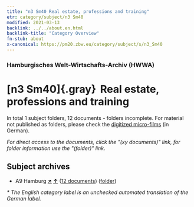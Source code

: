 ```yaml
---
title: "n3 Sm40 Real estate, professions and training"
etr: category/subject/n3 Sm40
modified: 2021-03-13
backlink: ../../about.en.html
backlink-title: "Category Overview"
fn-stub: about
x-canonical: https://pm20.zbw.eu/category/subject/s/n3_Sm40
---
```


### Hamburgisches Welt-Wirtschafts-Archiv (HWWA)
# [n3 Sm40]{.gray}&#8201; Real estate, professions and training&#160; 





In total 1 subject folders, 12 documents - folders incomplete.
For material not published as folders, please check the [digitized micro-films](/film/h1_sh.de.html) (in German).

_For direct access to the documents, click the "(xy documents)" link, for folder information use the "(folder)" link._

## Subject archives


- A9 Hamburg [**&nearr;**](../../../geo/i/140905/about.en.html "Hamburg (all folders)") [**&uarr;**](../../../geo/about.en.html#A9 "Country category system") (<a href="https://pm20.zbw.eu/dfgview/sh/140905,182058" title="about: Hamburg : Real estate, professions and training" target="_blank">12 documents</a>) ([folder](../../../../folder/sh/1409xx/140905/1820xx/182058/about.en.html))


_* The English category label is an unchecked automated translation of the German label._

